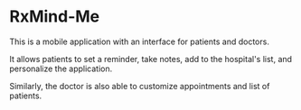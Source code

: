 # RxMind-Me

This is a mobile application with an interface for patients and doctors.

It allows patients to set a reminder, take notes, add to the hospital's list, and personalize the application. 

Similarly, the doctor is also able to customize appointments and list of patients.
